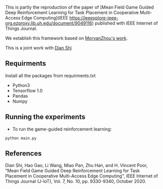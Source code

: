 

This is partly the reproduction of the paper of [Mean Field Game Guided Deep Reinforcement Learning for Task Placement in Cooperative Multi-Access Edge Computing](IEEE https://ieeexplore-ieee-org.ezproxy.lib.uh.edu/document/9049116) published with IEEE Internet of Things Journal.

We establish this framework based on [MorvanZhou's work](https://github.com/MorvanZhou/Reinforcement-learning-with-tensorflow/tree/master/contents/9_Deep_Deterministic_Policy_Gradient_DDPG).

This is a joint work with [Dian Shi](https://github.com/shidian117/MFDDPG)

## Requirments
Install all the packages from requirments.txt
* Python3
* Tensorflow 1.0
* Pandas
* Numpy

## Running the experiments
* To run the game-guided reinforcement learning:
```
python main.py
```
## References

Dian Shi, Hao Gao, Li Wang, Miao Pan, Zhu Han, and H. Vincent Poor, "Mean Field Game Guided Deep Reinforcement Learning for Task Placement in Cooperative Multi-Access Edge Computing", IEEE Internet of Things Journal (J-IoT), Vol. 7, No. 10, pp. 9330-9340, October 2020.
